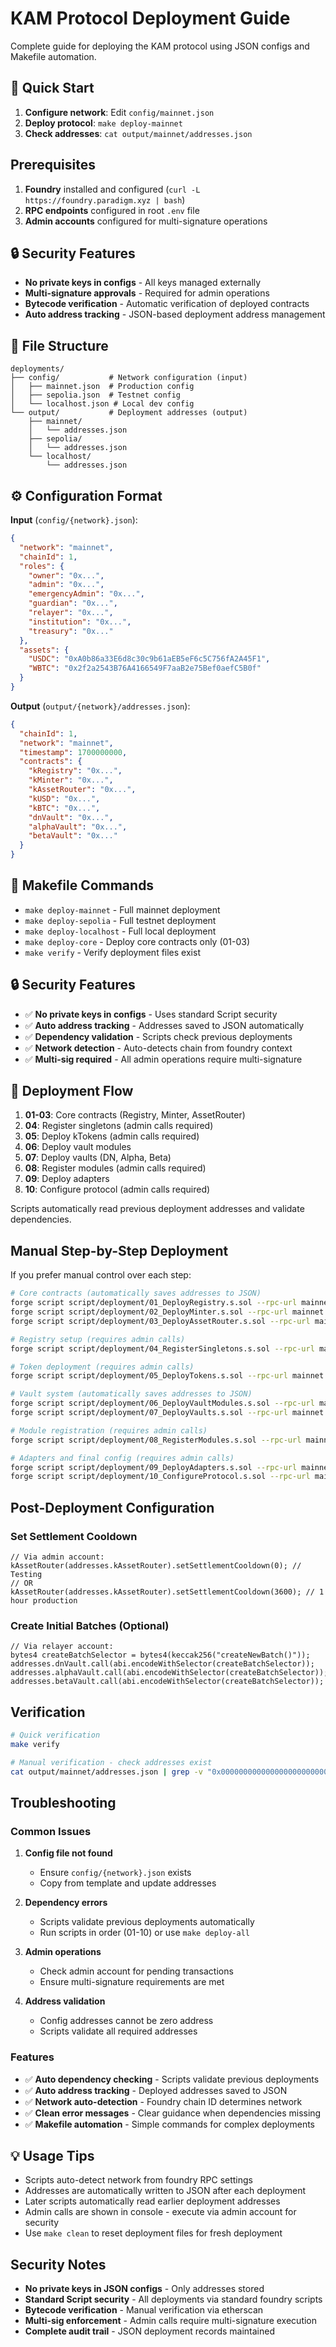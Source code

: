# KAM Protocol Deployment Guide

Complete guide for deploying the KAM protocol using JSON configs and Makefile automation.

## 🚀 Quick Start

1. **Configure network**: Edit `config/mainnet.json`
2. **Deploy protocol**: `make deploy-mainnet`  
3. **Check addresses**: `cat output/mainnet/addresses.json`

## Prerequisites

1. **Foundry** installed and configured (`curl -L https://foundry.paradigm.xyz | bash`)
2. **RPC endpoints** configured in root `.env` file
3. **Admin accounts** configured for multi-signature operations

## 🔒 Security Features

- **No private keys in configs** - All keys managed externally
- **Multi-signature approvals** - Required for admin operations
- **Bytecode verification** - Automatic verification of deployed contracts
- **Auto address tracking** - JSON-based deployment address management

## 📁 File Structure

```
deployments/
├── config/           # Network configuration (input)
│   ├── mainnet.json  # Production config
│   ├── sepolia.json  # Testnet config
│   └── localhost.json # Local dev config
└── output/           # Deployment addresses (output)  
    ├── mainnet/
    │   └── addresses.json
    ├── sepolia/
    │   └── addresses.json
    └── localhost/
        └── addresses.json
```

## ⚙️ Configuration Format

**Input** (`config/{network}.json`):
```json
{
  "network": "mainnet",
  "chainId": 1,
  "roles": {
    "owner": "0x...",
    "admin": "0x...",
    "emergencyAdmin": "0x...",
    "guardian": "0x...",
    "relayer": "0x...",
    "institution": "0x...",
    "treasury": "0x..."
  },
  "assets": {
    "USDC": "0xA0b86a33E6d8c30c9b61aEB5eF6c5C756fA2A45F1",
    "WBTC": "0x2f2a2543B76A4166549F7aaB2e75Bef0aefC5B0f"
  }
}
```

**Output** (`output/{network}/addresses.json`):
```json
{
  "chainId": 1,
  "network": "mainnet", 
  "timestamp": 1700000000,
  "contracts": {
    "kRegistry": "0x...",
    "kMinter": "0x...",
    "kAssetRouter": "0x...",
    "kUSD": "0x...",
    "kBTC": "0x...",
    "dnVault": "0x...",
    "alphaVault": "0x...",
    "betaVault": "0x..."
  }
}
```

## 🔧 Makefile Commands

- `make deploy-mainnet` - Full mainnet deployment
- `make deploy-sepolia` - Full testnet deployment  
- `make deploy-localhost` - Full local deployment
- `make deploy-core` - Deploy core contracts only (01-03)
- `make verify` - Verify deployment files exist

## 🔒 Security Features

- ✅ **No private keys in configs** - Uses standard Script security
- ✅ **Auto address tracking** - Addresses saved to JSON automatically
- ✅ **Dependency validation** - Scripts check previous deployments
- ✅ **Network detection** - Auto-detects chain from foundry context
- ✅ **Multi-sig required** - All admin operations require multi-signature

## 🔄 Deployment Flow

1. **01-03**: Core contracts (Registry, Minter, AssetRouter)
2. **04**: Register singletons (admin calls required)
3. **05**: Deploy kTokens (admin calls required)
4. **06**: Deploy vault modules
5. **07**: Deploy vaults (DN, Alpha, Beta)
6. **08**: Register modules (admin calls required)
7. **09**: Deploy adapters
8. **10**: Configure protocol (admin calls required)

Scripts automatically read previous deployment addresses and validate dependencies.

## Manual Step-by-Step Deployment

If you prefer manual control over each step:

```bash
# Core contracts (automatically saves addresses to JSON)
forge script script/deployment/01_DeployRegistry.s.sol --rpc-url mainnet
forge script script/deployment/02_DeployMinter.s.sol --rpc-url mainnet
forge script script/deployment/03_DeployAssetRouter.s.sol --rpc-url mainnet

# Registry setup (requires admin calls)
forge script script/deployment/04_RegisterSingletons.s.sol --rpc-url mainnet

# Token deployment (requires admin calls)  
forge script script/deployment/05_DeployTokens.s.sol --rpc-url mainnet

# Vault system (automatically saves addresses to JSON)
forge script script/deployment/06_DeployVaultModules.s.sol --rpc-url mainnet
forge script script/deployment/07_DeployVaults.s.sol --rpc-url mainnet

# Module registration (requires admin calls)
forge script script/deployment/08_RegisterModules.s.sol --rpc-url mainnet

# Adapters and final config (requires admin calls)
forge script script/deployment/09_DeployAdapters.s.sol --rpc-url mainnet
forge script script/deployment/10_ConfigureProtocol.s.sol --rpc-url mainnet
```

## Post-Deployment Configuration

### Set Settlement Cooldown
```solidity
// Via admin account:
kAssetRouter(addresses.kAssetRouter).setSettlementCooldown(0); // Testing
// OR
kAssetRouter(addresses.kAssetRouter).setSettlementCooldown(3600); // 1 hour production
```

### Create Initial Batches (Optional)
```solidity
// Via relayer account:
bytes4 createBatchSelector = bytes4(keccak256("createNewBatch()"));
addresses.dnVault.call(abi.encodeWithSelector(createBatchSelector));
addresses.alphaVault.call(abi.encodeWithSelector(createBatchSelector));
addresses.betaVault.call(abi.encodeWithSelector(createBatchSelector));
```

## Verification

```bash
# Quick verification
make verify

# Manual verification - check addresses exist
cat output/mainnet/addresses.json | grep -v "0x0000000000000000000000000000000000000000"
```

## Troubleshooting

### Common Issues

1. **Config file not found**
   - Ensure `config/{network}.json` exists
   - Copy from template and update addresses

2. **Dependency errors**
   - Scripts validate previous deployments automatically
   - Run scripts in order (01-10) or use `make deploy-all`

3. **Admin operations**
   - Check admin account for pending transactions
   - Ensure multi-signature requirements are met

4. **Address validation**
   - Config addresses cannot be zero address
   - Scripts validate all required addresses

### Features

- ✅ **Auto dependency checking** - Scripts validate previous deployments
- ✅ **Auto address tracking** - Deployed addresses saved to JSON
- ✅ **Network auto-detection** - Foundry chain ID determines network
- ✅ **Clean error messages** - Clear guidance when dependencies missing
- ✅ **Makefile automation** - Simple commands for complex deployments

## 💡 Usage Tips

- Scripts auto-detect network from foundry RPC settings
- Addresses are automatically written to JSON after each deployment
- Later scripts automatically read earlier deployment addresses
- Admin calls are shown in console - execute via admin account for security
- Use `make clean` to reset deployment files for fresh deployment

## Security Notes

- **No private keys in JSON configs** - Only addresses stored
- **Standard Script security** - All deployments via standard foundry scripts
- **Bytecode verification** - Manual verification via etherscan
- **Multi-sig enforcement** - Admin calls require multi-signature execution
- **Complete audit trail** - JSON deployment records maintained
